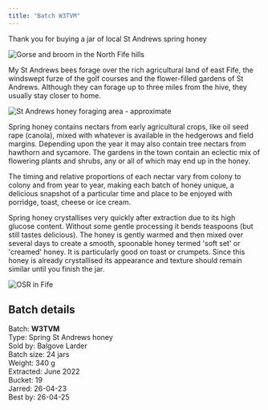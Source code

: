 ```yaml
---
title: "Batch W3TVM"
---
```


Thank you for buying a jar of local St Andrews spring honey

![Gorse and broom in the North Fife hills](/images/fife/170604-04.jpg)

My St Andrews bees forage over the rich agricultural land of east Fife, the windswept  furze of the golf courses and the flower-filled gardens of St Andrews. Although they can forage up to three miles from the hive, they usually stay closer to home. 

![St Andrews honey foraging area - approximate](/images/standrews/StAndrewsMap.png)

Spring honey contains nectars from early agricultural crops, like oil seed rape (canola), mixed with whatever is available in the hedgerows and field margins. Depending upon the year it may also contain tree nectars from hawthorn and sycamore. The gardens in the town contain an eclectic mix of flowering plants and shrubs, any or all of which may end up in the honey. 

The timing and relative proportions of each nectar vary from colony to colony and from year to year, making each batch of honey unique, a delicious snapshot of a particular time and place to be enjoyed with porridge, toast, cheese or ice cream.

Spring honey crystallises very quickly after extraction due to its high glucose content. Without some gentle processing it bends teaspoons (but still tastes delicious). The honey is gently warmed and then mixed over several days to create a smooth, spoonable honey termed 'soft set' or 'creamed' honey. It is particularly good on toast or crumpets. Since this honey is already crystallised its appearance and texture should remain similar until you finish the jar.

![OSR in Fife](/images/fife/160521-26.jpg)

## Batch details 

Batch: **W3TVM**<BR>
Type: Spring St Andrews honey<BR>
Sold by: Balgove Larder<BR>
Batch size: 24 jars<BR>
Weight: 340 g<BR>
Extracted: June 2022<BR>
Bucket: 19<BR>
Jarred: 26-04-23<BR>
Best by: 26-04-25